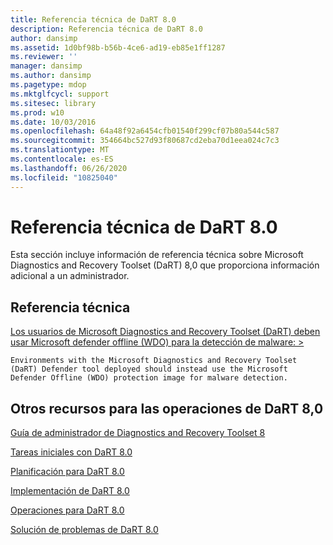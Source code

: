 ```yaml
---
title: Referencia técnica de DaRT 8.0
description: Referencia técnica de DaRT 8.0
author: dansimp
ms.assetid: 1d0bf98b-b56b-4ce6-ad19-eb85e1ff1287
ms.reviewer: ''
manager: dansimp
ms.author: dansimp
ms.pagetype: mdop
ms.mktglfcycl: support
ms.sitesec: library
ms.prod: w10
ms.date: 10/03/2016
ms.openlocfilehash: 64a48f92a6454cfb01540f299cf07b80a544c587
ms.sourcegitcommit: 354664bc527d93f80687cd2eba70d1eea024c7c3
ms.translationtype: MT
ms.contentlocale: es-ES
ms.lasthandoff: 06/26/2020
ms.locfileid: "10825040"
---
```

# Referencia técnica de DaRT 8.0


Esta sección incluye información de referencia técnica sobre Microsoft Diagnostics and Recovery Toolset (DaRT) 8,0 que proporciona información adicional a un administrador.

## Referencia técnica


[Los usuarios de Microsoft Diagnostics and Recovery Toolset (DaRT) deben usar Microsoft defender offline (WDO) para la detección de malware: >](use-windows-defender-offline-wdo-for-malware-protection-not-dart.md)

    Environments with the Microsoft Diagnostics and Recovery Toolset (DaRT) Defender tool deployed should instead use the Microsoft Defender Offline (WDO) protection image for malware detection.

## Otros recursos para las operaciones de DaRT 8,0


[Guía de administrador de Diagnostics and Recovery Toolset 8](index.md)

[Tareas iniciales con DaRT 8.0](getting-started-with-dart-80-dart-8.md)

[Planificación para DaRT 8.0](planning-for-dart-80-dart-8.md)

[Implementación de DaRT 8.0](deploying-dart-80-dart-8.md)

[Operaciones para DaRT 8.0](operations-for-dart-80-dart-8.md)

[Solución de problemas de DaRT 8.0](troubleshooting-dart-80-dart-8.md)

 

 





